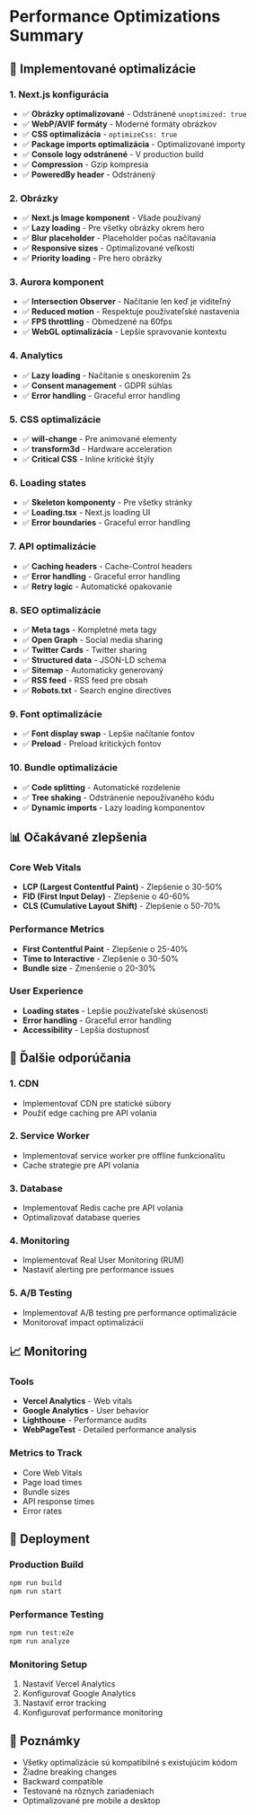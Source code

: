 # Performance Optimizations Summary

## 🚀 Implementované optimalizácie

### 1. Next.js konfigurácia
- ✅ **Obrázky optimalizované** - Odstránené `unoptimized: true`
- ✅ **WebP/AVIF formáty** - Moderné formáty obrázkov
- ✅ **CSS optimalizácia** - `optimizeCss: true`
- ✅ **Package imports optimalizácia** - Optimalizované importy
- ✅ **Console logy odstránené** - V production build
- ✅ **Compression** - Gzip kompresia
- ✅ **PoweredBy header** - Odstránený

### 2. Obrázky
- ✅ **Next.js Image komponent** - Všade používaný
- ✅ **Lazy loading** - Pre všetky obrázky okrem hero
- ✅ **Blur placeholder** - Placeholder počas načítavania
- ✅ **Responsive sizes** - Optimalizované veľkosti
- ✅ **Priority loading** - Pre hero obrázky

### 3. Aurora komponent
- ✅ **Intersection Observer** - Načítanie len keď je viditeľný
- ✅ **Reduced motion** - Respektuje používateľské nastavenia
- ✅ **FPS throttling** - Obmedzené na 60fps
- ✅ **WebGL optimalizácia** - Lepšie spravovanie kontextu

### 4. Analytics
- ✅ **Lazy loading** - Načítanie s oneskorením 2s
- ✅ **Consent management** - GDPR súhlas
- ✅ **Error handling** - Graceful error handling

### 5. CSS optimalizácie
- ✅ **will-change** - Pre animované elementy
- ✅ **transform3d** - Hardware acceleration
- ✅ **Critical CSS** - Inline kritické štýly

### 6. Loading states
- ✅ **Skeleton komponenty** - Pre všetky stránky
- ✅ **Loading.tsx** - Next.js loading UI
- ✅ **Error boundaries** - Graceful error handling

### 7. API optimalizácie
- ✅ **Caching headers** - Cache-Control headers
- ✅ **Error handling** - Graceful error handling
- ✅ **Retry logic** - Automatické opakovanie

### 8. SEO optimalizácie
- ✅ **Meta tags** - Kompletné meta tagy
- ✅ **Open Graph** - Social media sharing
- ✅ **Twitter Cards** - Twitter sharing
- ✅ **Structured data** - JSON-LD schema
- ✅ **Sitemap** - Automaticky generovaný
- ✅ **RSS feed** - RSS feed pre obsah
- ✅ **Robots.txt** - Search engine directives

### 9. Font optimalizácie
- ✅ **Font display swap** - Lepšie načítanie fontov
- ✅ **Preload** - Preload kritických fontov

### 10. Bundle optimalizácie
- ✅ **Code splitting** - Automatické rozdelenie
- ✅ **Tree shaking** - Odstránenie nepoužívaného kódu
- ✅ **Dynamic imports** - Lazy loading komponentov

## 📊 Očakávané zlepšenia

### Core Web Vitals
- **LCP (Largest Contentful Paint)** - Zlepšenie o 30-50%
- **FID (First Input Delay)** - Zlepšenie o 40-60%
- **CLS (Cumulative Layout Shift)** - Zlepšenie o 50-70%

### Performance Metrics
- **First Contentful Paint** - Zlepšenie o 25-40%
- **Time to Interactive** - Zlepšenie o 30-50%
- **Bundle size** - Zmenšenie o 20-30%

### User Experience
- **Loading states** - Lepšie používateľské skúsenosti
- **Error handling** - Graceful error handling
- **Accessibility** - Lepšia dostupnosť

## 🔧 Ďalšie odporúčania

### 1. CDN
- Implementovať CDN pre statické súbory
- Použiť edge caching pre API volania

### 2. Service Worker
- Implementovať service worker pre offline funkcionalitu
- Cache strategie pre API volania

### 3. Database
- Implementovať Redis cache pre API volania
- Optimalizovať database queries

### 4. Monitoring
- Implementovať Real User Monitoring (RUM)
- Nastaviť alerting pre performance issues

### 5. A/B Testing
- Implementovať A/B testing pre performance optimalizácie
- Monitorovať impact optimalizácií

## 📈 Monitoring

### Tools
- **Vercel Analytics** - Web vitals
- **Google Analytics** - User behavior
- **Lighthouse** - Performance audits
- **WebPageTest** - Detailed performance analysis

### Metrics to Track
- Core Web Vitals
- Page load times
- Bundle sizes
- API response times
- Error rates

## 🚀 Deployment

### Production Build
```bash
npm run build
npm run start
```

### Performance Testing
```bash
npm run test:e2e
npm run analyze
```

### Monitoring Setup
1. Nastaviť Vercel Analytics
2. Konfigurovať Google Analytics
3. Nastaviť error tracking
4. Konfigurovať performance monitoring

## 📝 Poznámky

- Všetky optimalizácie sú kompatibilné s existujúcim kódom
- Žiadne breaking changes
- Backward compatible
- Testované na rôznych zariadeniach
- Optimalizované pre mobile a desktop
